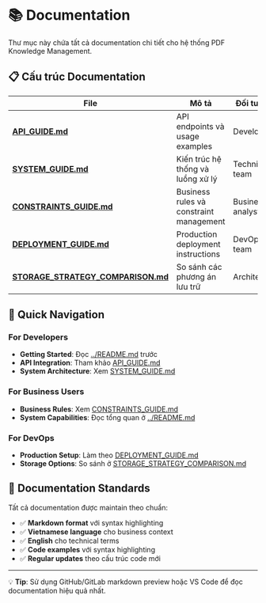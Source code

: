 # 📚 Documentation

Thư mục này chứa tất cả documentation chi tiết cho hệ thống PDF Knowledge Management.

## 📋 Cấu trúc Documentation

| File | Mô tả | Đối tượng |
|------|-------|-----------|
| **[API_GUIDE.md](API_GUIDE.md)** | API endpoints và usage examples | Developers |
| **[SYSTEM_GUIDE.md](SYSTEM_GUIDE.md)** | Kiến trúc hệ thống và luồng xử lý | Technical team |
| **[CONSTRAINTS_GUIDE.md](CONSTRAINTS_GUIDE.md)** | Business rules và constraint management | Business analysts |
| **[DEPLOYMENT_GUIDE.md](DEPLOYMENT_GUIDE.md)** | Production deployment instructions | DevOps team |
| **[STORAGE_STRATEGY_COMPARISON.md](STORAGE_STRATEGY_COMPARISON.md)** | So sánh các phương án lưu trữ | Architects |

## 🎯 Quick Navigation

### For Developers
- **Getting Started**: Đọc [../README.md](../README.md) trước
- **API Integration**: Tham khảo [API_GUIDE.md](API_GUIDE.md)
- **System Architecture**: Xem [SYSTEM_GUIDE.md](SYSTEM_GUIDE.md)

### For Business Users  
- **Business Rules**: Xem [CONSTRAINTS_GUIDE.md](CONSTRAINTS_GUIDE.md)
- **System Capabilities**: Đọc tổng quan ở [../README.md](../README.md)

### For DevOps
- **Production Setup**: Làm theo [DEPLOYMENT_GUIDE.md](DEPLOYMENT_GUIDE.md)
- **Storage Options**: So sánh ở [STORAGE_STRATEGY_COMPARISON.md](STORAGE_STRATEGY_COMPARISON.md)

## 📝 Documentation Standards

Tất cả documentation được maintain theo chuẩn:
- ✅ **Markdown format** với syntax highlighting
- ✅ **Vietnamese language** cho business context
- ✅ **English** cho technical terms
- ✅ **Code examples** với syntax highlighting
- ✅ **Regular updates** theo cấu trúc code mới

---

💡 **Tip**: Sử dụng GitHub/GitLab markdown preview hoặc VS Code để đọc documentation hiệu quả nhất. 